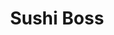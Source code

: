 ---
layout: place
title: "Sushi Boss"
permalink: /indiana/west-lafayette/sushi-boss.html
stateAbbr: IN
stateName: Indiana
cityName: West Lafayette
seo:
  name: "Sushi Boss"
  type: Restaurant
  links: null
description: "Sushi Boss serves delicious sushi in West Lafayette, Indiana. Try fresh Japanese dishes for a great dining experience. "
place_id: ChIJ86GAd-7jEogRgrNCoq9LlYc
photos:
  - name: >-
      places/ChIJ86GAd-7jEogRgrNCoq9LlYc/photos/AeeoHcIOc34M2iQ6CyAg2k0E3osxfUeQp1FD8JN0rlJhIq2qcIVb3My7rvo1PjjRCOvrjv3o0vuYpXkagll11vu0ZOzmvdyvcyDWjigmYsEDq0zsO4Jb3OT_5p19QezLOQAG1QPAZdfqkz8IUqXppDS7cphpQ70buWsaAJEuivITmqTEXVJ_qcp4ulKoYmkBUu7IAsosTRAFw0x037dmcj2OcAmjLRyNE6-08vgYBwRNk8N809Nuu77Rb4c8WR9giuhkMsYACeaZQ3QBwnSuiueBN-4Jac31bvKJndIa1Bk_buJpupdSDAdnyPmnsXeN_1lyUvkSUnMFeuG8_Y9dMnX2lqv78LHycpQpLYUbO8OKBpVWLf7IKwtX0vcdsxRWFWmtNKU0J7pSQlyh4nKbB-Vt_HPO0j04BHXM1KKqS9Ei_eTDhoJX
    widthPx: 4080
    heightPx: 3072
    authorAttributions:
      - displayName: Greg Eakins
        uri: https://maps.google.com/maps/contrib/108677839379708834637
        photoUri: >-
          https://lh3.googleusercontent.com/a-/ALV-UjXt1UDN5O57LpURuOcvZjIoXR0BJq4z4VboMd0s-rbFlEcT3Omb6Q=s100-p-k-no-mo
    flagContentUri: >-
      https://www.google.com/local/imagery/report/?cb_client=maps_api_places.places_api&image_key=!1e10!2sCIHM0ogKEICAgIDR7tnXuQE&hl=en-US
    googleMapsUri: >-
      https://www.google.com/maps/place//data=!3m4!1e2!3m2!1sCIHM0ogKEICAgIDR7tnXuQE!2e10!4m2!3m1!1s0x8812e3ee7780a1f3:0x87954bafa242b382
  - name: >-
      places/ChIJ86GAd-7jEogRgrNCoq9LlYc/photos/AeeoHcJgEfl0oUN7FBRUdSsyKQekFCy4EKMhFuWqMcSsP2-a5PzOUJAsX2sOEeQrs__M-luMPI_FGlbQrkP_BMl3AqAE9xpc4xCmjhRRRY7YojrgcYWkOou8vtIbLQ823jdVR-Rgna0yHAVsnQCpsfxg7nk_Ggp9dEgAADUHBxjVaNWuX5y5BDJuaijJt7ZTcz7U5BityRMzpqNG-7zJ-3-rRsjhPEUfJHz4vPBGRX83HShlx6xmRmu0glqj29Ykdw_aBRbxP0TNrnJ8KF49B8bvl2i7IATurrIzfH3v0uNMuoK_PEQibFgepHylZJgZN23iFUZb3yEuczE4YCRKBbKxjGWuPyQtGj_7Ac6Of94hi9HHfEAX_zIb8nVNxd2Hc2RdDpGTPssTR7Pl7trwc4YG3O3LKRPiM6iNV-vAJBZ61PnVJ_ls
    widthPx: 4624
    heightPx: 3468
    authorAttributions:
      - displayName: Rachiades G
        uri: https://maps.google.com/maps/contrib/102496095652297492265
        photoUri: >-
          https://lh3.googleusercontent.com/a/ACg8ocIFWS6XSDIU_O-pHjotZdzGlJtadg5El7xBIH4qSaNYkXcJFuon=s100-p-k-no-mo
    flagContentUri: >-
      https://www.google.com/local/imagery/report/?cb_client=maps_api_places.places_api&image_key=!1e10!2sCIHM0ogKEICAgICjpoDNowE&hl=en-US
    googleMapsUri: >-
      https://www.google.com/maps/place//data=!3m4!1e2!3m2!1sCIHM0ogKEICAgICjpoDNowE!2e10!4m2!3m1!1s0x8812e3ee7780a1f3:0x87954bafa242b382
  - name: >-
      places/ChIJ86GAd-7jEogRgrNCoq9LlYc/photos/AeeoHcKOssPRsxvqe_tM1MfpnXV9D_9MgPJRJ69Qsto0ex0s0rg3twmUaQzwRaMfUt2lWwu49xqXCDwj9XEeBOgI-Eu2-ACQNwJkl6Mj-6zTpQfhL9EjWj-_OMlypGqWjjd0x5B3iL3O5s0diPp83uMl-cv5xLVOz6vLPv0kzfIH6hKvS9Bo34Rniqj-lChfXgI_TQ5jz1GjI4ycI6MfPpCLy97FE6oe57FD2qr-JFhlaQ2TH3hgZ-MJQstJ30ARH39qnH0KzWUJkyxrZ_VHBarWnuHJ70mHsNaY0ALO2Rdf5CLWvlsry-RPd6w9Mpe1HEK52K-bw-lMmv1_voHKhtg04VVIgYO-aGjZfFSazroCHEIHYZdJN6VHp5d8sHWDSwGmov6G3mKl_FSUviliaOK2y7os21kOuA87t6o6Fj0HtKUHyA
    widthPx: 2268
    heightPx: 4032
    authorAttributions:
      - displayName: Yansi Keim
        uri: https://maps.google.com/maps/contrib/106617239174383260010
        photoUri: >-
          https://lh3.googleusercontent.com/a-/ALV-UjVSuiSS_zncuWqZg6H7KNXEhXVjPVO4vjpYi6ncU9s0kXzIxMenog=s100-p-k-no-mo
    flagContentUri: >-
      https://www.google.com/local/imagery/report/?cb_client=maps_api_places.places_api&image_key=!1e10!2sCIHM0ogKEICAgICR2t3xAQ&hl=en-US
    googleMapsUri: >-
      https://www.google.com/maps/place//data=!3m4!1e2!3m2!1sCIHM0ogKEICAgICR2t3xAQ!2e10!4m2!3m1!1s0x8812e3ee7780a1f3:0x87954bafa242b382
  - name: >-
      places/ChIJ86GAd-7jEogRgrNCoq9LlYc/photos/AeeoHcLsqve574c0wbcjr2bbglbxsrl_ELUY8RtVQvfna0IYPJzE5OZnNtmTC5lvXhZ-PQWwWV5bQWu4iUToxC2Lc0jzaKceJ0QDaxmS0MVZu5qO1nY4esDsoJEPbz8HQyK4940CXKuFo6adsNurLx07ikgY1VtjrVpQGu5iJ-6KJ-LqnlRWbzdUFljBU_xnE6JNzprh6Mx7DrPdo5I3VWc9XutKPNLDOGP0qQjTZ2VMj_qskumOvlrDVj5MWEBS8GgEhz6lpDBHs3S9YEH9cB7M46YhHpUDpO6P5JHOApPFTOb_p_C1uYZE8uAfsh4gZFi8BdKv_kL0D4-HGs_2lEU4i2ak7EZT9NDpt5nuqiEynrWnn9Gk1QEypnk2bCdfe0d-Or-5a2LJ9NLlB-fLthltm9GeTjhzaC4mw6KFWm4mjUFzYhZy
    widthPx: 4080
    heightPx: 3072
    authorAttributions:
      - displayName: Daniel Hoover
        uri: https://maps.google.com/maps/contrib/105843746605068200759
        photoUri: >-
          https://lh3.googleusercontent.com/a-/ALV-UjUyjfcRT2vtWfq8uXotiNM3wzOKvIx_8NR3o4tOtWz2kLr1N4il=s100-p-k-no-mo
    flagContentUri: >-
      https://www.google.com/local/imagery/report/?cb_client=maps_api_places.places_api&image_key=!1e10!2sCIHM0ogKEICAgIDxnNOmrwE&hl=en-US
    googleMapsUri: >-
      https://www.google.com/maps/place//data=!3m4!1e2!3m2!1sCIHM0ogKEICAgIDxnNOmrwE!2e10!4m2!3m1!1s0x8812e3ee7780a1f3:0x87954bafa242b382
  - name: >-
      places/ChIJ86GAd-7jEogRgrNCoq9LlYc/photos/AeeoHcJ0wG8nlB68FfHO_liPiO9nz_izVrVUsIfd2jqM3mLD2Ty16MeID2jX694GXQ9CThWcNl1FbFxW5fdjGYZ_BahmS8Nd6acTCIEDcAXKfzEuEc70zdLRGf0Ox8ayH45THx32dUBc6Hwq4zlT4Yi1VHTF-WFaxOJw8Ydxb3ihzSE1kFFvWdqHBI8kd09DuxeHiLeP3ONuzkcpVePjk9OkGNywtlqLb249nqAaRINB9S12CRmMilJZTiHSj1kFeF3GbTqPtXq47S89K_kFW255-Rbp5M0K06k50o-0J4twdX5hQjXOPQMI27o49sIQvZZCqSi49QPmRLDhB2_eVynvEnQorWhA79Sg1SJu-N49u0n2_E52XA4I4lZGaQwzDUphSnCwA68TpBb9GLGuzPAyIEzNexPd9Lpdi2aAEjB3DRRyYto0
    widthPx: 4032
    heightPx: 3024
    authorAttributions:
      - displayName: Ember Shen
        uri: https://maps.google.com/maps/contrib/117465885711011307889
        photoUri: >-
          https://lh3.googleusercontent.com/a-/ALV-UjUTDsusnetYbY0hLczH1lIOHCatqSOTs-gwxdOqaEw5c2XKknU=s100-p-k-no-mo
    flagContentUri: >-
      https://www.google.com/local/imagery/report/?cb_client=maps_api_places.places_api&image_key=!1e10!2sCIHM0ogKEICAgIDmtoSDqgE&hl=en-US
    googleMapsUri: >-
      https://www.google.com/maps/place//data=!3m4!1e2!3m2!1sCIHM0ogKEICAgIDmtoSDqgE!2e10!4m2!3m1!1s0x8812e3ee7780a1f3:0x87954bafa242b382
  - name: >-
      places/ChIJ86GAd-7jEogRgrNCoq9LlYc/photos/AeeoHcKdfwLoMhN-h2lqjZP6GzFc6F0Cfm1S4Z2v65q8GACRHQv1pSnm6kBPCW3zEn73JMvYPnsNv7x0dRdEJKHSGMoTDCvzosfTVdkucKur90NoFBloaHPop9SIq3CdnC839J5Gz5GJWoyrpC-HEXPcbcO4alqv09UgZdGGZ08LARkbXZf7pLYRo3qUKufqLbLVnQ2ryHv-wZS2viiZChLdK43LBYYjSWO4fUCSC62_XPjpv9t2cCYDTaXgCU14cyThcmbnvjPJ7CWwk3DMloTwLRSWW81tULU5nIOVicdjvbIJsv5tYwNRkE_-Y466lrPHAxlAJ12iiiwjTqR34VIGSXw32xYqmz24f8UGAf9lhcryco5iNx8eqtmN-jVaHLtSS1R9d9eT255NBKsEeyuOKJhiJwAT5YixIiL9M5ItIXef9g
    widthPx: 3060
    heightPx: 4080
    authorAttributions:
      - displayName: Lu Luke
        uri: https://maps.google.com/maps/contrib/108266788117904666454
        photoUri: >-
          https://lh3.googleusercontent.com/a-/ALV-UjVuzLTAUjD0f5eY7S-XgpDZ9OILWgaHSNFLkExnNCzw_8y5396V=s100-p-k-no-mo
    flagContentUri: >-
      https://www.google.com/local/imagery/report/?cb_client=maps_api_places.places_api&image_key=!1e10!2sCIHM0ogKEICAgIDm-7v3cg&hl=en-US
    googleMapsUri: >-
      https://www.google.com/maps/place//data=!3m4!1e2!3m2!1sCIHM0ogKEICAgIDm-7v3cg!2e10!4m2!3m1!1s0x8812e3ee7780a1f3:0x87954bafa242b382
  - name: >-
      places/ChIJ86GAd-7jEogRgrNCoq9LlYc/photos/AeeoHcJPnS-6aBhHEAmtjh6Okxrf-VOqL9dPGv9XweZjO2qsGaQEq3SFD6ns4w9Zugun6kAFTYzslLS4GtA8Xu3CKJUjA6YOvQGmfYKJ2a4CfdpHAGnh2Ap81u4n5UWWUGhqvlKqYXeLkJfrs1XxTAo001DXtoLiz7FPjHMAxzHRdjafRbEKfMhOuUKHRx0iwMcL-3ogwn_yw-TCwWceB8KNvRO7NeNiYt30ul4Mx1NJTNsoqg9l4gIwRRAQ1ex4TmMo7BFw46Sq0lHr3eYX5xQWxIPrdYA9nJ4PGHUARmo4bElLQvTm6h7MhuJPJwFzcWLEFt892nwW3eLqRBOYWklnwLA81aw9gs46GgnwR26KDMjd1a4kJ2sCIY6V0aYkkHJbBuCmtkENLizco2GP1ybmCEfXyyIXk-PpHIrJzxJNSLLczx8
    widthPx: 2160
    heightPx: 3840
    authorAttributions:
      - displayName: Yansi Keim
        uri: https://maps.google.com/maps/contrib/106617239174383260010
        photoUri: >-
          https://lh3.googleusercontent.com/a-/ALV-UjVSuiSS_zncuWqZg6H7KNXEhXVjPVO4vjpYi6ncU9s0kXzIxMenog=s100-p-k-no-mo
    flagContentUri: >-
      https://www.google.com/local/imagery/report/?cb_client=maps_api_places.places_api&image_key=!1e10!2sCIHM0ogKEICAgIDhxfHxxAE&hl=en-US
    googleMapsUri: >-
      https://www.google.com/maps/place//data=!3m4!1e2!3m2!1sCIHM0ogKEICAgIDhxfHxxAE!2e10!4m2!3m1!1s0x8812e3ee7780a1f3:0x87954bafa242b382
  - name: >-
      places/ChIJ86GAd-7jEogRgrNCoq9LlYc/photos/AeeoHcIaTA3zg4LMKgV71p3uoZ_kbrdR6y1-nb7Kbd5snp53QkftbC1KY-otJZS5unFipklxcJhbldcD4RhvLsrVjXvz2j06O-rXunyMYNyXgxJ6pYFjqfgI-LqQ4lrgBio8YqeN7LyFItGPzEj78X8PfT9uM6DwhZXwIGT8r9Ko6HhGqf1C42pbuBwnSzzT5PsCqVEGz5ZQtNwKPONp3rWAiPAvUQmD-IXm7fIu4BPWOs_0auEt6vQfQIJFrzisEH1c3qGpjfKwm0kJLMZja188FSyN5TId9VE9EuG_2sQubyVnx092tZmOo9Erdgd4SvWYGtwVH48uhZqGe1ZEHn650lOoTSzVEbxti_xYSyMDDCbi49XYEsAJ1w9eVu-VwAsFKGi5MXd0oOkhhZI5d12NiOjHjorGGglac2JTr6D3IkuQyA
    widthPx: 2160
    heightPx: 3840
    authorAttributions:
      - displayName: Yansi Keim
        uri: https://maps.google.com/maps/contrib/106617239174383260010
        photoUri: >-
          https://lh3.googleusercontent.com/a-/ALV-UjVSuiSS_zncuWqZg6H7KNXEhXVjPVO4vjpYi6ncU9s0kXzIxMenog=s100-p-k-no-mo
    flagContentUri: >-
      https://www.google.com/local/imagery/report/?cb_client=maps_api_places.places_api&image_key=!1e10!2sCIHM0ogKEICAgIDhxfHxGA&hl=en-US
    googleMapsUri: >-
      https://www.google.com/maps/place//data=!3m4!1e2!3m2!1sCIHM0ogKEICAgIDhxfHxGA!2e10!4m2!3m1!1s0x8812e3ee7780a1f3:0x87954bafa242b382
  - name: >-
      places/ChIJ86GAd-7jEogRgrNCoq9LlYc/photos/AeeoHcIZD4IWD1YHszg6pKETwLOR5MuR5JbjmVP6kn4RchhS6UjaY_HKc0HVRt3oTJb44GfWKwb129UV0am969loZktbZZZKjbID6pB0p_TI8tV_NpI720KiGcJgIceV7oweDiHwL6Una8minlXkhQzPtNjM_V2uBI3TR4vtIRUdpG4-G0QdLWwnMQZ_34cHE8rTlHQ4jgiJIyPEdgunCJ7det4LxlTHY2BghF4OutyLR8rWZhhucVUqW6Bo71CukH4ss71A93zLXfSO6ZGlNw25zAtdFTzeJNT83560PnomAsPy9cMvEak70lJpdXWkanehI8tN1LHgKdpC-42BEo3Sqr5DHRnn6aHzc5hYaYyIJlkmvMX51I2LomykUK2mJ1N-hemhjlb7PpYWL-Ip2w7G8XNSBH7kR1NN6_FdqikmNSaTJQ
    widthPx: 3468
    heightPx: 4624
    authorAttributions:
      - displayName: Rachiades G
        uri: https://maps.google.com/maps/contrib/102496095652297492265
        photoUri: >-
          https://lh3.googleusercontent.com/a/ACg8ocIFWS6XSDIU_O-pHjotZdzGlJtadg5El7xBIH4qSaNYkXcJFuon=s100-p-k-no-mo
    flagContentUri: >-
      https://www.google.com/local/imagery/report/?cb_client=maps_api_places.places_api&image_key=!1e10!2sCIHM0ogKEICAgICjpoDNYw&hl=en-US
    googleMapsUri: >-
      https://www.google.com/maps/place//data=!3m4!1e2!3m2!1sCIHM0ogKEICAgICjpoDNYw!2e10!4m2!3m1!1s0x8812e3ee7780a1f3:0x87954bafa242b382
  - name: >-
      places/ChIJ86GAd-7jEogRgrNCoq9LlYc/photos/AeeoHcIKI1Pw93lP0cbEhDZHTWjcreq3Lr6PFcGsedoqb6RUV_O8m_OMjHURvBJrocD5Mr81wIg0zwEuuLh85JgpZpk__33GJZDz-MuHAwXRiRL0jFBTRnEUk0u5rahoeUcicmwJ6LxQDGuEDWJjWgpDHwzmddu37JpZ7LGBHTP3STihzWHovn0rbXSFal1xqjQ6C-5pJi4c99JBX7wkTLvNXAlRp407XvSTtJYzY6naEU8-urSK_y-I3KcEQkqk_Z7ldH2CRJHK1G4wptYuGt03tSIBh6OVvQO0aJivZmranGbqongZJ-iN98uCSv3xzn99NzBLpK4qV7G_B284ip-D3kYoUddI7rWrNJUrRJjkvYZ1nLAyB3lPXa2Yy8wU6EfWTHQkZNIfDTJxgepwfoUf-8ehoWQBHXDpdAPf7DOGitm9sA
    widthPx: 3468
    heightPx: 4624
    authorAttributions:
      - displayName: Rachiades G
        uri: https://maps.google.com/maps/contrib/102496095652297492265
        photoUri: >-
          https://lh3.googleusercontent.com/a/ACg8ocIFWS6XSDIU_O-pHjotZdzGlJtadg5El7xBIH4qSaNYkXcJFuon=s100-p-k-no-mo
    flagContentUri: >-
      https://www.google.com/local/imagery/report/?cb_client=maps_api_places.places_api&image_key=!1e10!2sCIHM0ogKEICAgICjpoDNIw&hl=en-US
    googleMapsUri: >-
      https://www.google.com/maps/place//data=!3m4!1e2!3m2!1sCIHM0ogKEICAgICjpoDNIw!2e10!4m2!3m1!1s0x8812e3ee7780a1f3:0x87954bafa242b382
address: 101 Grant St, West Lafayette, IN 47906, USA
street: 101 Grant St
city: West Lafayette
state: IN
zip: '47906'
country: USA
neighborhood: null
latitude: '40.424998'
longitude: '-86.911228'
accessibility_options:
  wheelchairAccessibleParking: true
  wheelchairAccessibleEntrance: true
business_status: OPERATIONAL
name: Sushi Boss
google_maps_links:
  directionsUri: >-
    https://www.google.com/maps/dir//''/data=!4m7!4m6!1m1!4e2!1m2!1m1!1s0x8812e3ee7780a1f3:0x87954bafa242b382!3e0
  placeUri: https://maps.google.com/?cid=9769798184363799426
  writeAReviewUri: >-
    https://www.google.com/maps/place//data=!4m3!3m2!1s0x8812e3ee7780a1f3:0x87954bafa242b382!12e1
  reviewsUri: >-
    https://www.google.com/maps/place//data=!4m4!3m3!1s0x8812e3ee7780a1f3:0x87954bafa242b382!9m1!1b1
  photosUri: >-
    https://www.google.com/maps/place//data=!4m3!3m2!1s0x8812e3ee7780a1f3:0x87954bafa242b382!10e5
primary_type: Japanese Restaurant
opening_hours:
  regular: null
  current: null
secondary_opening_hours:
  regular:
    weekdayDescriptions: null
    type: null
  current:
    weekdayDescriptions: null
    type: null
phone: null
price_level: null
price_range: null
rating: null
rating_count: 0
website: null
reviews: null
parking_options: null
payment_options: null
allow_dogs: null
curbside_pickup: null
delivery: null
dine_in: null
good_for_children: null
good_for_groups: null
good_for_sports: null
live_music: null
menu_for_children: null
outdoor_seating: null
reservable: null
restroom: null
serves_beer: null
serves_breakfast: null
serves_brunch: null
serves_cocktails: null
serves_coffee: null
serves_dinner: null
serves_dessert: null
serves_lunch: null
serves_vegetarian_food: null
serves_wine: null
takeout: null
update_category: essentials
summary: null

---